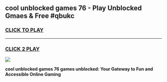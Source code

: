 
## cool unblocked games 76 - Play Unblocked Gmaes & Free #qbukc
<h3>
<a href="https://premium.freeplayer.one?title=cool_unblocked_games_76&ref=01M">CLICK TO PLAY</a></h3>
<hr>

<h3>
<a href="https://premium.freeplayer.one?title=cool_unblocked_games_76&ref=01M">CLICK 2 PLAY</a>
  
</h3>

<a href="https://premium.freeplayer.one?title=cool_unblocked_games_76&ref=01M"><img src="https://clearcache.store/games.png"></a>


**cool unblocked games 76 games unblocked: Your Gateway to Fun and Accessible Online Gaming**
